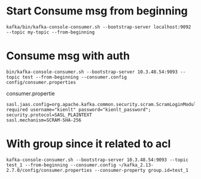 # Start Consume msg from beginning
```
kafka/bin/kafka-console-consumer.sh --bootstrap-server localhost:9092 --topic my-topic --from-beginning
```

# Consume msg with auth
```
bin/kafka-console-consumer.sh --bootstrap-server 10.3.48.54:9093 --topic test --from-beginning --consumer.config config/consumer.properties
```

consumer.propertie

```
sasl.jaas.config=org.apache.kafka.common.security.scram.ScramLoginModule required username="kienlt" password="kienlt_password";
security.protocol=SASL_PLAINTEXT
sasl.mechanism=SCRAM-SHA-256
```

# With group since it related to acl

```
kafka-console-consumer.sh --bootstrap-server 10.3.48.54:9093 --topic test_1 --from-beginning --consumer.config ~/kafka_2.13-2.7.0/config/consumer.properties --consumer-property group.id=test_1
 ```
